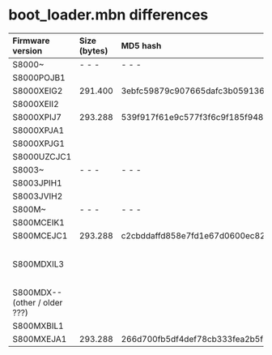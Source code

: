 # boot\_loader.mbn differences #

| Firmware version | Size (bytes) | MD5 hash | JetQi patch | Status |
|:-----------------|:-------------|:---------|:------------|:-------|
| S8000~           | - - -        |- - -     |- - -        |- - -   |
| S8000POJB1       |              |          |             | working |
| S8000XEIG2       | 291.400      | 3ebfc59879c907665dafc3b059136a4d |             | working |
| S8000XEII2       |              |          |             | working |
| S8000XPIJ7       | 293.288      | 539f917f61e9c577f3f6c9f185f94871 | available   | working |
| S8000XPJA1       |              |          |             | working |
| S8000XPJG1       |              |          |             | working |
| S8000UZCJC1      |              |          |             | no     |
| S8003~           | - - -        |- - -     |- - -        |- - -   |
| S8003JPIH1       |              |          |             | working |
| S8003JVIH2       |              |          |             | working |
| S800M~           | - - -        |- - -     |- - -        |- - -   |
| S800MCEIK1       |              |          |             | working |
| S800MCEJC1       | 293.288      | c2cbddaffd858e7fd1e67d0600ec82d9 |             | working |
| S800MDXIL3       |              |          |             | reported working by khiu91 |
| S800MDX--(other / older ???)       |              |          |             | no     |
| S800MXBIL1       |              |          |             | working |
| S800MXEJA1       | 293.288      | 266d700fb5df4def78cb333fea2b5f0b |             | working |